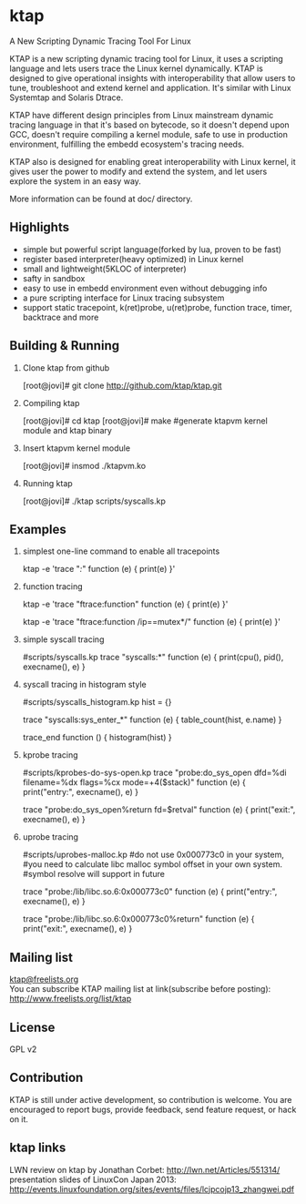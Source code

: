 ktap
====

A New Scripting Dynamic Tracing Tool For Linux

KTAP is a new scripting dynamic tracing tool for Linux,
it uses a scripting language and lets users trace the Linux kernel dynamically.
KTAP is designed to give operational insights with interoperability
that allow users to tune, troubleshoot and extend kernel and application.
It's similar with Linux Systemtap and Solaris Dtrace.

KTAP have different design principles from Linux mainstream dynamic tracing
language in that it's based on bytecode, so it doesn't depend upon GCC,
doesn't require compiling a kernel module, safe to use in production
environment, fulfilling the embedd ecosystem's tracing needs.

KTAP also is designed for enabling great interoperability with Linux kernel,
it gives user the power to modify and extend the system, and let users
explore the system in an easy way.

More information can be found at doc/ directory.


Highlights
----------

- simple but powerful script language(forked by lua, proven to be fast)
- register based interpreter(heavy optimized) in Linux kernel
- small and lightweight(5KLOC of interpreter)
- safty in sandbox
- easy to use in embedd environment even without debugging info
- a pure scripting interface for Linux tracing subsystem
- support static tracepoint, k(ret)probe, u(ret)probe, function trace, timer, backtrace and more

Building & Running
------------------

1) Clone ktap from github  

	[root@jovi]# git clone http://github.com/ktap/ktap.git

2) Compiling ktap  

	[root@jovi]# cd ktap
	[root@jovi]# make       #generate ktapvm kernel module and ktap binary

3) Insert ktapvm kernel module  

	[root@jovi]# insmod ./ktapvm.ko

4) Running ktap  

	[root@jovi]# ./ktap scripts/syscalls.kp


Examples
-------------------------------------
1) simplest one-line command to enable all tracepoints  

	ktap -e 'trace "*:*" function (e) { print(e) }'

2) function tracing  

	ktap -e 'trace "ftrace:function" function (e) { print(e) }'  

	ktap -e 'trace "ftrace:function /ip==mutex*/" function (e) { print(e) }'

3) simple syscall tracing  

	#scripts/syscalls.kp
	trace "syscalls:*" function (e) {
		print(cpu(), pid(), execname(), e)
	}

4) syscall tracing in histogram style  

	#scripts/syscalls_histogram.kp
	hist = {}

	trace "syscalls:sys_enter_*" function (e) {
		    table_count(hist, e.name)
	}

	trace_end function () {
		    histogram(hist)
	}

5) kprobe tracing  

	#scripts/kprobes-do-sys-open.kp
	trace "probe:do_sys_open dfd=%di filename=%dx flags=%cx mode=+4($stack)" function (e) {
		print("entry:", execname(), e)
	}

	trace "probe:do_sys_open%return fd=$retval" function (e) {
		print("exit:", execname(), e)
	}


6) uprobe tracing  

	#scripts/uprobes-malloc.kp
	#do not use 0x000773c0 in your system,
	#you need to calculate libc malloc symbol offset in your own system.
	#symbol resolve will support in future

	trace "probe:/lib/libc.so.6:0x000773c0" function (e) {
		print("entry:", execname(), e)
	}

	trace "probe:/lib/libc.so.6:0x000773c0%return" function (e) {
		print("exit:", execname(), e)
	}

Mailing list
------------
ktap@freelists.org  
You can subscribe KTAP mailing list at link(subscribe before posting):
http://www.freelists.org/list/ktap


License
-------
GPL v2


Contribution
------------
KTAP is still under active development, so contribution is welcome.
You are encouraged to report bugs, provide feedback, send feature request,
or hack on it.


ktap links
----------
LWN review on ktap by Jonathan Corbet: http://lwn.net/Articles/551314/  
presentation slides of LinuxCon Japan 2013: http://events.linuxfoundation.org/sites/events/files/lcjpcojp13_zhangwei.pdf


